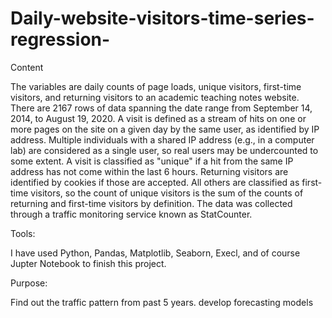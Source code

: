 # Daily-website-visitors-time-series-regression-

Content

The variables are daily counts of page loads, unique visitors, first-time visitors, and returning visitors to an academic teaching notes website. 
There are 2167 rows of data spanning the date range from September 14, 2014, to August 19, 2020. 
A visit is defined as a stream of hits on one or more pages on the site on a given day by the same user, as identified by IP address. 
Multiple individuals with a shared IP address (e.g., in a computer lab) are considered as a single user, so real users may be undercounted to some extent. 
A visit is classified as "unique" if a hit from the same IP address has not come within the last 6 hours. 
Returning visitors are identified by cookies if those are accepted. 
All others are classified as first-time visitors, so the count of unique visitors is the sum of the counts of returning and first-time visitors by definition. 
The data was collected through a traffic monitoring service known as StatCounter.

Tools: 

I have used Python, Pandas, Matplotlib, Seaborn, Execl, and of course Jupter Notebook to finish this project.

Purpose:

Find out the traffic pattern from past 5 years.
develop forecasting models
